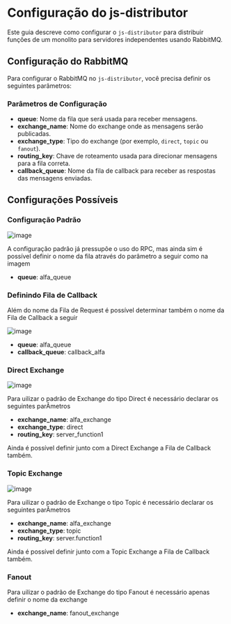# Configuração do js-distributor

Este guia descreve como configurar o `js-distributor` para distribuir funções de um monolito para servidores independentes usando RabbitMQ.

## Configuração do RabbitMQ

Para configurar o RabbitMQ no `js-distributor`, você precisa definir os seguintes parâmetros:

### Parâmetros de Configuração

- **queue**: Nome da fila que será usada para receber mensagens.
- **exchange_name**: Nome do exchange onde as mensagens serão publicadas.
- **exchange_type**: Tipo do exchange (por exemplo, `direct`, `topic` ou `fanout`).
- **routing_key**: Chave de roteamento usada para direcionar mensagens para a fila correta.
- **callback_queue**: Nome da fila de callback para receber as respostas das mensagens enviadas.

## Configurações Possíveis

### Configuração Padrão

![image](https://github.com/user-attachments/assets/799deacd-08c5-4cfc-b0b1-4657275b623f)

A configuração padrão já pressupõe o uso do RPC, mas ainda sim é possível definir o nome da fila através do parâmetro a seguir como na imagem

- **queue**: alfa_queue

### Definindo Fila de Callback

Além do nome da Fila de Request é possível determinar também o nome da Fila de Callback a seguir 

![image](https://github.com/user-attachments/assets/9d26dcd5-a24f-4e83-b31c-480cac42808e)

- **queue**: alfa_queue
- **callback_queue**: callback_alfa

### Direct Exchange

![image](https://github.com/user-attachments/assets/fed0a36b-339f-474e-8e54-b190fa1bbf84)

Para uilizar o padrão de Exchange do tipo Direct é necessário declarar os seguintes parÂmetros

- **exchange_name**: alfa_exchange
- **exchange_type**: direct
- **routing_key**: server_function1

Ainda é possível definir junto com a Direct Exchange a Fila de Callback também.

### Topic Exchange

![image](https://github.com/user-attachments/assets/6b06d6d6-9f25-4bd9-bee4-ae1338b5cd6e)

Para uilizar o padrão de Exchange o tipo Topic é necessário declarar os seguintes parÂmetros

- **exchange_name**: alfa_exchange
- **exchange_type**: topic
- **routing_key**: server.function1

Ainda é possível definir junto com a Topic Exchange a Fila de Callback também.

### Fanout

Para uilizar o padrão de Exchange do tipo Fanout é necessário apenas definir o nome da exchange

- **exchange_name**: fanout_exchange




